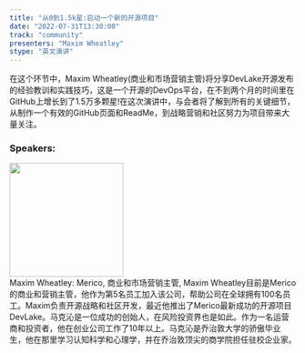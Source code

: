 ```yaml
---
title: "从0到1.5k星:启动一个新的开源项目"
date: "2022-07-31T13:30:00"
track: "community"
presenters: "Maxim Wheatley"
stype: "英文演讲"
---
```

在这个环节中，Maxim Wheatley(商业和市场营销主管)将分享DevLake开源发布的经验教训和实践技巧，这是一个开源的DevOps平台，在不到两个月的时间里在GitHub上增长到了1.5万多颗星!在这次演讲中，与会者将了解到所有的关键细节，从制作一个有效的GitHub页面和ReadMe，到战略营销和社区努力为项目带来大量关注。
 ### Speakers: 
 <img src="images/speaker/1042.png" width="200" /><br>Maxim Wheatley: Merico, 商业和市场营销主管, Maxim Wheatley目前是Merico的商业和营销主管，他作为第5名员工加入该公司，帮助公司在全球拥有100名员工。Maxim负责开源战略和社区开发，最近他推出了Merico最新成功的开源项目DevLake。马克沁是一位成功的创始人，在风险投资界也是如此。作为一名运营商和投资者，他在创业公司工作了10年以上。马克沁是乔治敦大学的骄傲毕业生，他在那里学习认知科学和心理学，并在乔治敦顶尖的商学院担任驻校企业家。

 